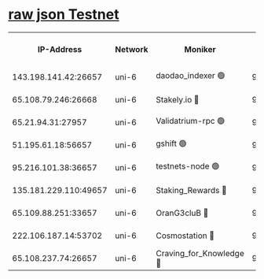 [raw json Testnet](https://rpc-check.junot.stavr.tech/junot/rpc-junot-result.json)
=


<table><tr><th>IP-Address</th><th>Network</th><th>Moniker</th><th>Latest Block Height</th><th>Earliest Block Height</th><th>Catching Up</th><th>Tx Index</th><th>Voting Power</th><th>Scan Time</th></tr><tr><td>143.198.141.42:26657</td><td>uni-6</td><td>daodao_indexer 🟢</td><td>9263724</td><td>1</td><td>False</td><td>off</td><td>0</td><td>2024-03-27T04:07:38.356083235UTC</td></tr><tr><td>65.108.79.246:26668</td><td>uni-6</td><td>Stakely.io 🔴</td><td>9263720</td><td>1570872</td><td>False</td><td>on</td><td>11</td><td>2024-03-27T04:07:22.626435058UTC</td></tr><tr><td>65.21.94.31:27957</td><td>uni-6</td><td>Validatrium-rpc 🟢</td><td>9263718</td><td>2943363</td><td>False</td><td>on</td><td>0</td><td>2024-03-27T04:07:18.268078198UTC</td></tr><tr><td>51.195.61.18:56657</td><td>uni-6</td><td>gshift 🟢</td><td>9263714</td><td>7691417</td><td>False</td><td>on</td><td>0</td><td>2024-03-27T04:07:04.381156671UTC</td></tr><tr><td>95.216.101.38:36657</td><td>uni-6</td><td>testnets-node 🟢</td><td>9263721</td><td>8116304</td><td>False</td><td>on</td><td>0</td><td>2024-03-27T04:07:24.965591891UTC</td></tr><tr><td>135.181.229.110:49657</td><td>uni-6</td><td>Staking_Rewards 🔴</td><td>9263727</td><td>8388763</td><td>False</td><td>on</td><td>1008</td><td>2024-03-27T04:07:45.072402847UTC</td></tr><tr><td>65.109.88.251:33657</td><td>uni-6</td><td>OranG3cluB 🔴</td><td>9263726</td><td>8418953</td><td>False</td><td>on</td><td>11</td><td>2024-03-27T04:07:42.714220834UTC</td></tr><tr><td>222.106.187.14:53702</td><td>uni-6</td><td>Cosmostation 🔴</td><td>9263717</td><td>9204626</td><td>False</td><td>on</td><td>109013</td><td>2024-03-27T04:07:15.917851835UTC</td></tr><tr><td>65.108.237.74:26657</td><td>uni-6</td><td>Craving_for_Knowledge 🔴</td><td>9263722</td><td>9236055</td><td>False</td><td>on</td><td>9004</td><td>2024-03-27T04:07:33.450614034UTC</td></tr></table>
